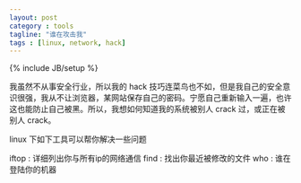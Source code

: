 ```yaml
---
layout: post
category : tools
tagline: "谁在攻击我"
tags : [linux, network, hack]
---
```

{% include JB/setup %}

我虽然不从事安全行业，所以我的 hack 技巧连菜鸟也不如，但是我自己的安全意识很强，我从不让浏览器，某网站保存自己的密码。宁愿自己重新输入一遍，也许这也能防止自己被黑。所以，我想如何知道我的系统被别人 crack 过，或正在被别人 crack。

linux 下如下工具可以帮你解决一些问题

iftop : 详细列出你与所有ip的网络通信
find  : 找出你最近被修改的文件
who  : 谁在登陆你的机器


